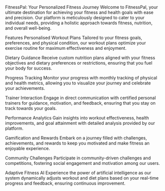 FitnessPal: Your Personalized Fitness Journey
Welcome to FitnessPal, your ultimate destination for achieving your fitness and health goals with ease and precision. Our platform is meticulously designed to cater to your individual needs, providing a holistic approach towards fitness, nutrition, and overall well-being.

Features
Personalised Workout Plans
Tailored to your fitness goals, preferences, and physical condition, our workout plans optimize your exercise routine for maximum effectiveness and enjoyment.

Dietary Guidance
Receive custom nutrition plans aligned with your fitness objectives and dietary preferences or restrictions, ensuring that you fuel your body for success.

Progress Tracking
Monitor your progress with monthly tracking of physical and health metrics, allowing you to visualize your journey and celebrate your achievements.

Trainer Interaction
Engage in direct communication with certified personal trainers for guidance, motivation, and feedback, ensuring that you stay on track towards your goals.

Performance Analytics
Gain insights into workout effectiveness, health improvements, and goal attainment with detailed analysis provided by our platform.

Gamification and Rewards
Embark on a journey filled with challenges, achievements, and rewards to keep you motivated and make fitness an enjoyable experience.

Community Challenges
Participate in community-driven challenges and competitions, fostering social engagement and motivation among our users.

Adaptive Fitness AI
Experience the power of artificial intelligence as our system dynamically adjusts workout and diet plans based on your real-time progress and feedback, ensuring continuous improvement.
